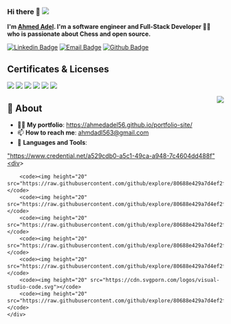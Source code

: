 ### Hi there 👋 <img src="https://user-images.githubusercontent.com/5679180/79618120-0daffb80-80be-11ea-819e-d2b0fa904d07.gif" width="27px"> 

**I'm [Ahmed Adel](https://github.com/ahmedadel56). I'm a software engineer and Full-Stack Developer 👨‍💻 who is passionate about Chess and open source.**

[![Linkedin Badge](https://img.shields.io/badge/LinkedIn-0077B5?style=for-the-badge&logo=linkedin&logoColor=white)](https://www.linkedin.com/in/ahmed-adel56/)
[![Email Badge](https://img.shields.io/badge/Gmail-D14836?style=for-the-badge&logo=gmail&logoColor=white)](mailto:ahmdadl563@gmail.com)
[![Github Badge](https://img.shields.io/badge/GitHub-100000?style=for-the-badge&logo=github&logoColor=white)](https://github.com/ahmedadel56)


## Certificates & Licenses
<a href="https://www.credential.net/58ab306a-cf5a-4db7-b566-299ab4615671" target= "blank"><img 
src="https://templates.images.credential.net/15834231169533149351764588695625.png" width="80"></a>
<a href = "https://www.credential.net/a69307dd-5a2f-4c19-a575-feea8ab921ed" target= "blank"><img 
src="https://templates.images.credential.net/15790421063942253832023806501758.png" width="80"></a>
<a href ="https://www.credential.net/442b1491-4a0c-4793-a739-62d8f34cdb68" target= "blank"><img 
src="https://templates.images.credential.net/15790420075846753839720457960174.png" width="80"></a>
<a href="https://www.credential.net/3676e945-64ee-4b00-aa26-fe4aef3c92c1" target="blank"><img src="https://templates.images.credential.net/15790419775515809487933217124360.png" width="80"></a>
<a href="https://www.credential.net/a2375f60-7249-4548-9b2f-3ebe6490aac9" target="blank"><img src="https://templates.images.credential.net/15959755104909798720520579501098.png" width="80"></a>
<a href="https://www.credential.net/ed9e2db0-5a83-4dcc-9dd4-d38f00f98986" target="blank"><img src="https://templates.images.credential.net/15790420725707015843039145125501.png" width="80"></a>

<img align="right" src="https://github-readme-stats.vercel.app/api?username=ahmedadel56&show_icons=true&hide_border=true">

## 🧐 About

- 👨‍💻 **My portfolio**: https://ahmedadel56.github.io/portfolio-site/
- 📫 **How to reach me**: ahmdadl563@gmail.com
- 🌱 **Languages and Tools**: 

 ["https://www.credential.net/a529cdb0-a5c1-49ca-a948-7c4604dd488f"
   <div](https://www.credential.net/a69307dd-5a2f-4c19-a575-feea8ab921ed)>
       <div>

        <code><img height="20" src="https://raw.githubusercontent.com/github/explore/80688e429a7d4ef2fca1e82350fe8e3517d3494d/topics/java/java.png"></code>
        <code><img height="20" src="https://raw.githubusercontent.com/github/explore/80688e429a7d4ef2fca1e82350fe8e3517d3494d/topics/android/android.png"></code>
        <code><img height="20" src="https://raw.githubusercontent.com/github/explore/80688e429a7d4ef2fca1e82350fe8e3517d3494d/topics/php/php.png"></code>
        <code><img height="20" src="https://raw.githubusercontent.com/github/explore/80688e429a7d4ef2fca1e82350fe8e3517d3494d/topics/nodejs/nodejs.png"></code>
        <code><img height="20" src="https://raw.githubusercontent.com/github/explore/80688e429a7d4ef2fca1e82350fe8e3517d3494d/topics/linux/linux.png"></code>
        <code><img height="20" src="https://cdn.svgporn.com/logos/visual-studio-code.svg"></code>
        <code><img height="20" src="https://raw.githubusercontent.com/github/explore/80688e429a7d4ef2fca1e82350fe8e3517d3494d/topics/git/git.png"></code>
    </div>

